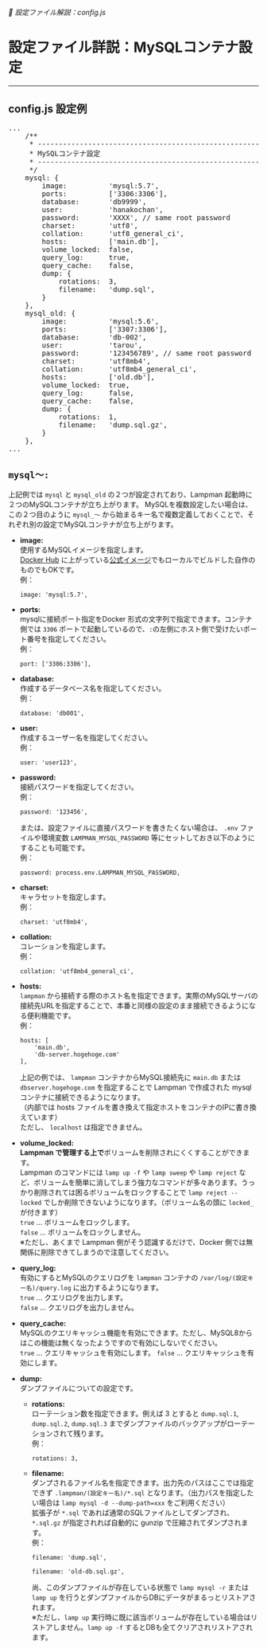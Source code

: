 ###### 📝 設定ファイル解説：config.js

# 設定ファイル詳説：MySQLコンテナ設定
----------------------------------------------------------------------

## config.js 設定例
<pre class="cmd">
...
    /**
     * ---------------------------------------------------------------
     * MySQLコンテナ設定
     * ---------------------------------------------------------------
     */
    mysql: {
        image:          'mysql:5.7',
        ports:          ['3306:3306'],
        database:       'db9999',
        user:           'hanakochan',
        password:       'XXXX', // same root password
        charset:        'utf8',
        collation:      'utf8_general_ci',
        hosts:          ['main.db'],
        volume_locked:  false,
        query_log:      true,
        query_cache:    false,
        dump: {
            rotations:  3,
            filename:   'dump.sql',
        }
    },
    mysql_old: {
        image:          'mysql:5.6',
        ports:          ['3307:3306'],
        database:       'db-002',
        user:           'tarou',
        password:       '123456789', // same root password
        charset:        'utf8mb4',
        collation:      'utf8mb4_general_ci',
        hosts:          ['old.db'],
        volume_locked:  true,
        query_log:      false,
        query_cache:    false,
        dump: {
            rotations:  1,
            filename:   'dump.sql.gz',
        }
    },
...
</pre>

## `mysql～:`

上記例では `mysql` と `mysql_old` の２つが設定されており、Lampman 起動時に２つのMySQLコンテナが立ち上がります。
MySQLを複数設定したい場合は、この２つ目のように `mysql_～` から始まるキー名で複数定義しておくことで、それぞれ別の設定でMySQLコンテナが立ち上がります。

- **image:**  
  使用するMySQLイメージを指定します。  
  [Docker Hub](https://hub.docker.com/) に上がっている[公式イメージ](https://hub.docker.com/_/mysql)でもローカルでビルドした自作のものでもOKです。  
  例：
  ```
  image: 'mysql:5.7',
  ```

- **ports:**  
  mysqlに接続ポート指定をDocker 形式の文字列で指定できます。コンテナ側では `3306` ポートで起動しているので、`:`の左側にホスト側で受けたいポート番号を指定してください。  
  例：
  ```
  port: ['3306:3306'],
  ```

- **database:**  
  作成するデータベース名を指定してください。  
  例：
  ```
  database: 'db001',
  ```

- **user:**  
  作成するユーザー名を指定してください。  
  例：
  ```
  user: 'user123',
  ```

- **password:**  
  接続パスワードを指定してください。  
  例：
  ```
  password: '123456',
  ```
  または、設定ファイルに直接パスワードを書きたくない場合は、 `.env` ファイルや環境変数 `LAMPMAN_MYSQL_PASSWORD` 等にセットしておき以下のようにすることも可能です。  
  例：
  ```
  password: process.env.LAMPMAN_MYSQL_PASSWORD,
  ```

- **charset:**  
  キャラセットを指定します。  
  例：
  ```
  charset: 'utf8mb4',
  ```

- **collation:**  
  コレーションを指定します。  
  例：
  ```
  collation: 'utf8mb4_general_ci',
  ```

- **hosts:**  
  `lampman` から接続する際のホスト名を指定できます。実際のMySQLサーバの接続先URLを指定することで、本番と同様の設定のまま接続できるようになる便利機能です。  
  例：
  ```
  hosts: [
      'main.db',
      'db-server.hogehoge.com'
  ],
  ```
  上記の例では、 `lampman` コンテナからMySQL接続先に `main.db` または `dbserver.hogehoge.com` を指定することで Lampman で作成された mysql コンテナに接続できるようになります。  
  （内部では hosts ファイルを書き換えて指定ホストをコンテナのIPに書き換えています）  
  ただし、 `localhost` は指定できません。

- **volume_locked:**  
  **Lampman で管理する上で**ボリュームを削除されにくくすることができます。  
  Lampman のコマンドには `lamp up -f` や `lamp sweep` や `lamp reject` など、ボリュームを簡単に消してしまう強力なコマンドが多々あります。うっかり削除されては困るボリュームをロックすることで `lamp reject --locked` でしか削除できないようになります。（ボリューム名の頭に `locked_` が付きます）  
  `true` ... ボリュームをロックします。  
  `false` ... ボリュームをロックしません。  
  ※ただし、あくまで Lampman 側がそう認識するだけで、Docker 側では無関係に削除できてしまうので注意してください。  

- **query_log:**  
  有効にするとMySQLのクエリログを `lampman` コンテナの `/var/log/(設定キー名)/query.log` に出力するようになります。  
  `true` ... クエリログを出力します。  
  `false` ... クエリログを出力しません。  

- **query_cache:**  
  MySQLのクエリキャッシュ機能を有効にできます。ただし、MySQL8からはこの機能は無くなったようですので有効にしないでください。  
  `true` ... クエリキャッシュを有効にします。
  `false` ... クエリキャッシュを有効にします。

- **dump:**  
  ダンプファイルについての設定です。
    + **rotations:**  
      ローテーション数を指定できます。例えば 3 とすると `dump.sql.1`, `dump.sql.2`, `dump.sql.3` までダンプファイルのバックアップがローテーションされて残ります。  
      例：
      ```
      rotations: 3,
      ```

    + **filename:**  
      ダンプされるファイル名を指定できます。出力先のパスはここでは指定できず `.lampman/(設定キー名)/*.sql` となります。（出力パスを指定したい場合は `lamp mysql -d --dump-path=xxx` をご利用ください）  
      拡張子が `*.sql` であれば通常のSQLファイルとしてダンプされ、 `*.sql.gz` が指定されれば自動的に gunzip で圧縮されてダンプされます。  
      例：
      ```
      filename: 'dump.sql',
      ```
      ```
      filename: 'old-db.sql.gz',
      ```
      尚、このダンプファイルが存在している状態で `lamp mysql -r` または `lamp up` を行うとダンプファイルからDBにデータがまるっとリストアされます。  
      ※ただし、`lamp up` 実行時に既に該当ボリュームが存在している場合はリストアしません。`lamp up -f` するとDBも全てクリアされリストアされます。
